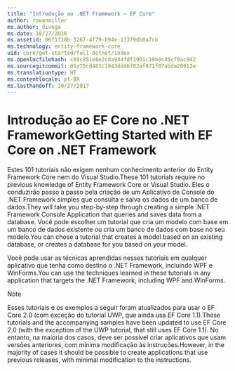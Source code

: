 ```yaml
---
title: "Introdução ao .NET Framework – EF Core"
author: rowanmiller
ms.author: divega
ms.date: 10/27/2016
ms.assetid: 06f1f18b-3267-4f79-b94e-173f9db0a7cb
ms.technology: entity-framework-core
uid: core/get-started/full-dotnet/index
ms.openlocfilehash: c69c851e8e2cda944fdf1901c19b0c45cf9ac942
ms.sourcegitcommit: 01a75cd483c1943ddd6f82af971f07abde20912e
ms.translationtype: HT
ms.contentlocale: pt-BR
ms.lasthandoff: 10/27/2017
---
```

# <a name="getting-started-with-ef-core-on-net-framework"></a><span data-ttu-id="bfa13-102">Introdução ao EF Core no .NET Framework</span><span class="sxs-lookup"><span data-stu-id="bfa13-102">Getting Started with EF Core on .NET Framework</span></span>

<span data-ttu-id="bfa13-103">Estes 101 tutoriais não exigem nenhum conhecimento anterior do Entity Framework Core nem do Visual Studio.</span><span class="sxs-lookup"><span data-stu-id="bfa13-103">These 101 tutorials require no previous knowledge of Entity Framework Core or Visual Studio.</span></span> <span data-ttu-id="bfa13-104">Eles o conduzirão passo a passo pela criação de um Aplicativo de Console do .NET Framework simples que consulta e salva os dados de um banco de dados.</span><span class="sxs-lookup"><span data-stu-id="bfa13-104">They will take you step-by-step through creating a simple .NET Framework Console Application that queries and saves data from a database.</span></span> <span data-ttu-id="bfa13-105">Você pode escolher um tutorial que cria um modelo com base em um banco de dados existente ou cria um banco de dados com base no seu modelo.</span><span class="sxs-lookup"><span data-stu-id="bfa13-105">You can chose a tutorial that creates a model based on an existing database, or creates a database for you based on your model.</span></span>

<span data-ttu-id="bfa13-106">Você pode usar as técnicas aprendidas nesses tutoriais em qualquer aplicativo que tenha como destino o .NET Framework, incluindo WPF e WinForms.</span><span class="sxs-lookup"><span data-stu-id="bfa13-106">You can use the techniques learned in these tutorials in any application that targets the .NET Framework, including WPF and WinForms.</span></span>

> [!NOTE]  
> <span data-ttu-id="bfa13-107">Esses tutoriais e os exemplos a seguir foram atualizados para usar o EF Core 2.0 (com exceção do tutorial UWP, que ainda usa EF Core 1.1).</span><span class="sxs-lookup"><span data-stu-id="bfa13-107">These tutorials and the accompanying samples have been updated to use EF Core 2.0 (with the exception of the UWP tutorial, that still uses EF Core 1.1).</span></span> <span data-ttu-id="bfa13-108">No entanto, na maioria dos casos, deve ser possível criar aplicativos que usam versões anteriores, com mínima modificação às instruções.</span><span class="sxs-lookup"><span data-stu-id="bfa13-108">However, in the majority of cases it should be possible to create applications that use previous releases, with minimal modification to the instructions.</span></span>
